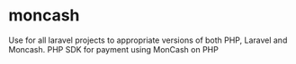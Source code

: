 # moncash
Use for all laravel projects to appropriate versions of both PHP, Laravel and Moncash. PHP SDK for payment using MonCash on PHP
